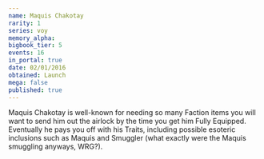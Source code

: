 ```yaml
---
name: Maquis Chakotay
rarity: 1
series: voy
memory_alpha:
bigbook_tier: 5
events: 16
in_portal: true
date: 02/01/2016
obtained: Launch
mega: false
published: true
---
```


Maquis Chakotay is well-known for needing so many Faction items you will want to send him out the airlock by the time you get him Fully Equipped. Eventually he pays you off with his Traits, including possible esoteric inclusions such as Maquis and Smuggler (what exactly were the Maquis smuggling anyways, WRG?).
